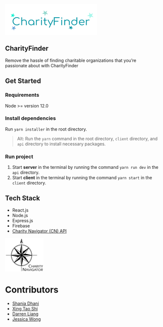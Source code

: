 <img src="https://raw.githubusercontent.com/CharityFinder/CharityFinder/ui/client/src/images/charityfinderlogo.png" width="300" height="100">

## CharityFinder

Remove the hassle of finding charitable organizations that you’re passionate about with CharityFinder

## Get Started

### Requirements

Node >= version 12.0

### Install dependencies

Run `yarn installer` in the root directory.

> Alt: Run the `yarn` command in the root directory, `client` directory, and `api` directory to install necessary packages.

### Run project

1. Start **server** in the terminal by running the command `yarn run dev` in the `api` directory.
1. Start **client** in the terminal by running the command `yarn start` in the `client` directory.

## Tech Stack

- React.js
- Node.js
- Express.js
- Firebase
- [Charity Navigator (CN) API](www.charitynavigator.org)

<img src="https://github.com/CharityFinder/CharityFinder/blob/main/client/public/charitynavigator.jpg" width="125px" height="110px">

# Contributors

- [Shania Dhani](https://github.com/sdhani)
- [Xing Tao Shi](https://github.com/xshi0603)
- [Darren Liang](https://github.com/dliang2)
- [Jessica Wong](https://github.com/wongjessica)

